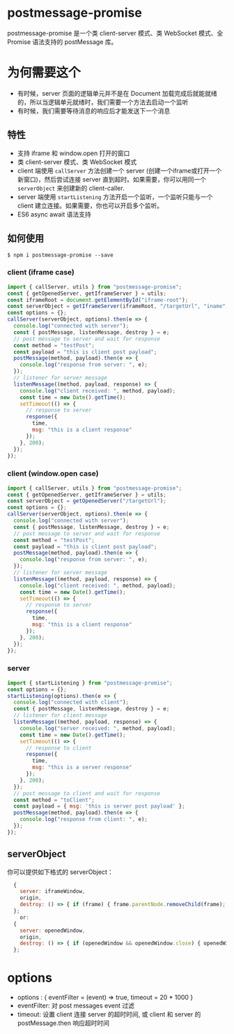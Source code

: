 # postmessage-promise

postmessage-promise 是一个类 client-server 模式、类 WebSocket 模式、全 Promise 语法支持的 postMessage 库。

# 为何需要这个
* 有时候，server 页面的逻辑单元并不是在 Document 加载完成后就能就绪的，所以当逻辑单元就绪时，我们需要一个方法去启动一个监听
* 有时候，我们需要等待消息的响应后才能发送下一个消息

## 特性
* 支持 iframe 和 window.open 打开的窗口
* 类 client-server 模式、类 WebSocket 模式
* client 端使用 `callServer` 方法创建一个 server (创建一个iframe或打开一个新窗口)，然后尝试连接 server 直到超时。如果需要，你可以用同一个 `serverObject` 来创建新的 client-caller.
* server 端使用 `startListening` 方法开启一个监听，一个监听只能与一个 client 建立连接。如果需要，你也可以开启多个监听。
* ES6 async await 语法支持

## 如何使用
```shell
$ npm i postmessage-promise --save
```

### client (iframe case)
```js
import { callServer, utils } from "postmessage-promise";
const { getOpenedServer, getIframeServer } = utils;
const iframeRoot = document.getElementById("iframe-root");
const serverObject = getIframeServer(iframeRoot, "/targetUrl", "iname", ['iframe-style']);
const options = {}; 
callServer(serverObject, options).then(e => {
  console.log("connected with server");
  const { postMessage, listenMessage, destroy } = e;
  // post message to server and wait for response
  const method = "testPost";
  const payload = "this is client post payload";
  postMessage(method, payload).then(e => {
    console.log("response from server: ", e);
  });
  // listener for server message
  listenMessage((method, payload, response) => {
    console.log("client received: ", method, payload);
    const time = new Date().getTime();
    setTimeout(() => {
      // response to server
      response({
        time,
        msg: "this is a client response"
      });
    }, 200);
  });
});
```

### client (window.open case)
```js
import { callServer, utils } from "postmessage-promise";
const { getOpenedServer, getIframeServer } = utils;
const serverObject = getOpenedServer("/targetUrl");
const options = {}; 
callServer(serverObject, options).then(e => {
  console.log("connected with server");
  const { postMessage, listenMessage, destroy } = e;
  // post message to server and wait for response
  const method = "testPost";
  const payload = "this is client post payload";
  postMessage(method, payload).then(e => {
    console.log("response from server: ", e);
  });
  // listener for server message
  listenMessage((method, payload, response) => {
    console.log("client received: ", method, payload);
    const time = new Date().getTime();
    setTimeout(() => {
      // response to server
      response({
        time,
        msg: "this is a client response"
      });
    }, 200);
  });
});
```

### server
```js
import { startListening } from "postmessage-promise";
const options = {};
startListening(options).then(e => {
  console.log("connected with client");
  const { postMessage, listenMessage, destroy } = e;
  // listener for client message
  listenMessage((method, payload, response) => {
    console.log("server received: ", method, payload);
    const time = new Date().getTime();
    setTimeout(() => {
      // response to client
      response({
        time,
        msg: "this is a server response"
      });
    }, 200);
  });
  // post message to client and wait for response
  const method = "toClient";
  const payload = { msg: 'this is server post payload' };
  postMessage(method, payload).then(e => {
    console.log("response from client: ", e);
  });
});
```

## serverObject
你可以提供如下格式的 serverObject：
```js
  {
    server: iframeWindow,
    origin,
    destroy: () => { if (frame) { frame.parentNode.removeChild(frame); } }
  };
    or:
  {
    server: openedWindow,
    origin,
    destroy: () => { if (openedWindow && openedWindow.close) { openedWindow.close(); } },
  };
```

# options
* options : { eventFilter = (event) => true, timeout = 20 * 1000 }
* eventFilter: 对 post messages event 过滤
* timeout: 设置 client 连接 server 的超时时间, 或 client 和 server 的postMessage.then 响应超时时间

